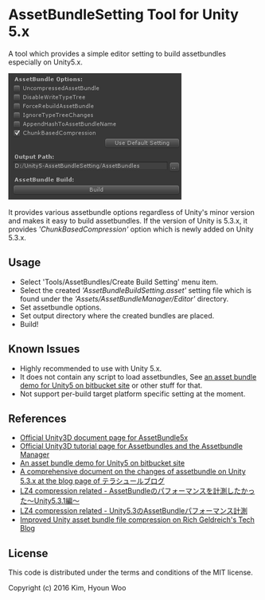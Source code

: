 AssetBundleSetting Tool for Unity 5.x
================================

A tool which provides a simple editor setting to build assetbundles especially on Unity5.x.


![ setting](./Images/setting.png "setting")


It provides various assetbundle options regardless of Unity's minor version and makes it easy to build assetbundles. 
If the version of Unity is 5.3.x, it provides *'ChunkBasedCompression'* option which is newly added on Unity 5.3.x.


Usage
-----

* Select 'Tools/AssetBundles/Create Build Setting' menu item.
* Select the created *'AssetBundleBuildSetting.asset'* setting file which is found under the *'Assets/AssetBundleManager/Editor'* directory.
* Set assetbundle options.
* Set output directory where the created bundles are placed.
* Build!


Known Issues
------------
* Highly recommended to use with Unity 5.x.
* It does not contain any script to load assetbundles, See [an asset bundle demo for Unity5 on bitbucket site](https://bitbucket.org/Unity-Technologies/assetbundledemo) or other stuff for that.
* Not support per-build target platform specific setting at the moment.


References
----------
* [Official Unity3D document page for AssetBundle5x](http://docs.unity3d.com/500/Documentation/Manual/BuildingAssetBundles5x.html)
* [Official Unity3D tutorial page for Assetbundles and the Assetbundle Manager](https://unity3d.com/kr/learn/tutorials/topics/scripting/assetbundles-and-assetbundle-manager)
* [An asset bundle demo for Unity5 on bitbucket site](https://bitbucket.org/Unity-Technologies/assetbundledemo)
* [A comprehensive document on the changes of assetbundle on Unity 5.3.x at the blog page of テラシュールブログ](http://tsubakit1.hateblo.jp/entry/2015/12/16/233336)
* [LZ4 compression related - AssetBundleのパフォーマンスを計測したかった～Unity5.3.1編～](http://veniegames.com/?p=262)
* [LZ4 compression related - Unity5.3のAssetBundleパフォーマンス計測](https://www.google.co.kr/url?sa=t&rct=j&q=&esrc=s&source=web&cd=6&cad=rja&uact=8&ved=0ahUKEwjllNOiwqbLAhVBpJQKHQN7DHUQFghJMAU&url=http%3A%2F%2Fqiita.com%2Fvui%2Fitems%2Fe25dacb22c085606e15f&usg=AFQjCNGYACO0hGvksrgCrjs_eecA6Aa5wA&sig2=-8DI6h-Rs8itXw85xmEVkQ&bvm=bv.115339255,d.dGo)
* [Improved Unity asset bundle file compression on Rich Geldreich's Tech Blog](http://richg42.blogspot.kr/2015/01/improved-unity-asset-bundle-file.html)

License
-------

This code is distributed under the terms and conditions of the MIT license.


Copyright (c) 2016 Kim, Hyoun Woo
